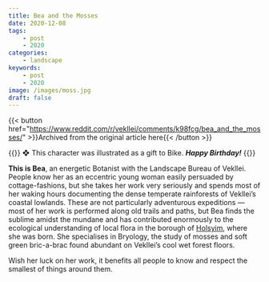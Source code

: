 ```yaml
---
title: Bea and the Mosses
date: 2020-12-08
tags:
    - post
    - 2020
categories:
    - landscape
keywords:
    - post
    - 2020
image: /images/moss.jpg
draft: false
---
```


{{< button href="https://www.reddit.com/r/vekllei/comments/k98fcg/bea_and_the_mosses/" >}}Archived from the original article here{{< /button >}}

{{<hint red>}}
❖ This character was illustrated as a gift to Bike. ***Happy Birthday!***
{{</hint>}}

**This is Bea**, an energetic Botanist with the Landscape Bureau of Vekllei. People know her as an eccentric young woman easily persuaded by cottage-fashions, but she takes her work very seriously and spends most of her waking hours documenting the dense temperate rainforests of Vekllei’s coastal lowlands. These are not particularly adventurous expeditions — most of her work is performed along old trails and paths, but Bea finds the sublime amidst the mundane and has contributed enormously to the ecological understanding of local flora in the borough of [Holsyim](/utopia/vekllei/landscape/boroughs/holsyim), where she was born. She specialises in Bryology, the study of mosses and soft green bric-a-brac found abundant on Vekllei’s cool wet forest floors.

Wish her luck on her work, it benefits all people to know and respect the smallest of things around them.